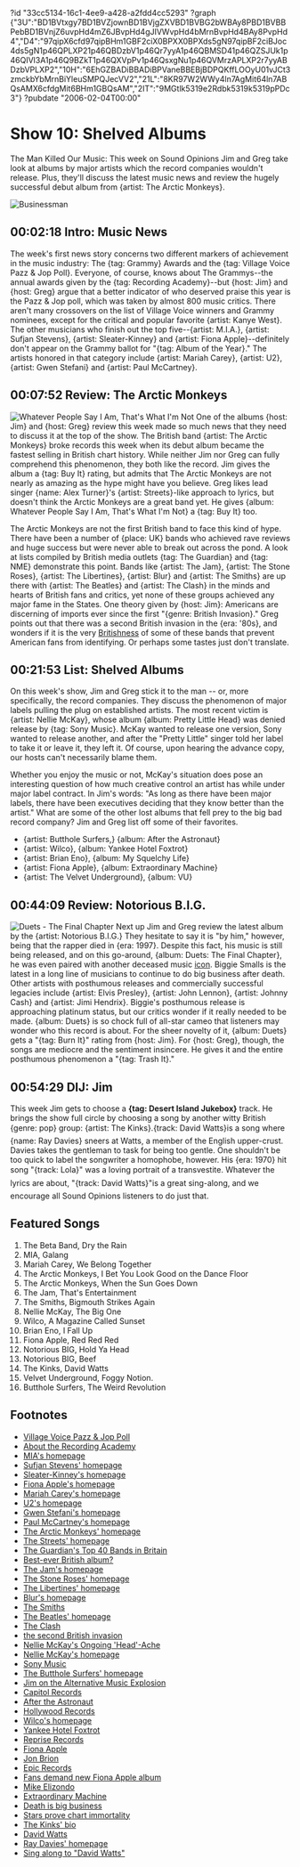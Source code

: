 ?id "33cc5134-16c1-4ee9-a428-a2fdd4cc5293"
?graph {"3U":"BD1BVtxgy7BD1BVZjownBD1BVjgZXVBD1BVBG2bWBAy8PBD1BVBBPebBD1BVnjZ6uvpHd4mZ6JBvpHd4gJIVWvpHd4bMrnBvpHd4BAy8PvpHd4","D4":"97qipX6cfd97qipBHm1GBF2ciX0BPXX0BPXds5gN97qipBF2ciBJoc4ds5gN1p46QPLXP21p46QBDzbV1p46Qr7yyA1p46QBMSD41p46QZSJUk1p46QIVl3A1p46Q9BZkT1p46QXVpPv1p46QsxgNu1p46QVMrzAPLXP2r7yyABDzbVPLXP2","10H":"6EhGZBADiBBADiBPVaneBBEBjBDPQKffLOOyU01vJCt3zmckbYbMrnBiYleuSMPQJecVV2","21L":"8KR97W2WWy4ln7AgMit64ln7ABQsAMX6cfdgMit6BHm1GBQsAM","2IT":"9MGtlk5319e2Rdbk5319k5319pPDc3"}
?pubdate "2006-02-04T00:00"
# Show 10: Shelved Albums
The Man Killed Our Music: This week on Sound Opinions Jim and Greg take look at albums by major artists which the record companies wouldn't release. Plus, they'll discuss the latest music news and review the hugely successful debut album from {artist: The Arctic Monkeys}.

![Businessman](https://static.soundopinions.org/images/2006/businessman.jpg)

## 00:02:18 Intro: Music News
The week's first news story concerns two different markers of achievement in the music industry: The {tag: Grammy} Awards and the {tag: Village Voice Pazz & Jop Poll}. Everyone, of course, knows about The Grammys--the annual awards given by the {tag: Recording Academy}--but {host: Jim} and {host: Greg} argue that a better indicator of who deserved praise this year is the Pazz & Jop poll, which was taken by almost 800 music critics. There aren't many crossovers on the list of Village Voice winners and Grammy nominees, except for the critical and popular favorite {artist: Kanye West}. The other musicians who finish out the top five--{artist: M.I.A.}, {artist: Sufjan Stevens}, {artist: Sleater-Kinney} and {artist: Fiona Apple}--definitely don't appear on the Grammy ballot for "{tag: Album of the Year}." The artists honored in that category include {artist: Mariah Carey}, {artist: U2}, {artist: Gwen Stefani} and {artist: Paul McCartney}.

## 00:07:52 Review: The Arctic Monkeys
![Whatever People Say I Am, That's What I'm Not](https://static.soundopinions.org/assets/10/D40.jpg)
One of the albums {host: Jim} and {host: Greg} review this week made so much news that they need to discuss it at the top of the show. The British band {artist: The Arctic Monkeys} broke records this week when its debut album became the fastest selling in British chart history. While neither Jim nor Greg can fully comprehend this phenomenon, they both like the record. Jim gives the album a {tag: Buy It} rating, but admits that The Arctic Monkeys are not nearly as amazing as the hype might have you believe. Greg likes lead singer {name: Alex Turner}'s {artist: Streets}-like approach to lyrics, but doesn't think the Arctic Monkeys are a great band yet. He gives {album: Whatever People Say I Am, That's What I'm Not} a {tag: Buy It} too.

The Arctic Monkeys are not the first British band to face this kind of hype. There have been a number of {place: UK} bands who achieved rave reviews and huge success but were never able to break out across the pond. A look at lists compiled by British media outlets {tag: The Guardian} and {tag: NME} demonstrate this point. Bands like {artist: The Jam}, {artist: The Stone Roses}, {artist: The Libertines}, {artist: Blur} and {artist: The Smiths} are up there with {artist: The Beatles} and {artist: The Clash} in the minds and hearts of British fans and critics, yet none of these groups achieved any major fame in the States. One theory given by {host: Jim}: Americans are discerning of imports ever since the first "{genre: British Invasion}." Greg points out that there was a second British invasion in the {era: '80s}, and wonders if it is the very [Britishness](http://www.azlyrics.com/lyrics/blur/bankholiday.html) of some of these bands that prevent American fans from identifying. Or perhaps some tastes just don't translate.

## 00:21:53 List: Shelved Albums
On this week's show, Jim and Greg stick it to the man -- or, more specifically, the record companies. They discuss the phenomenon of major labels pulling the plug on established artists. The most recent victim is {artist: Nellie McKay}, whose album {album: Pretty Little Head} was denied release by {tag: Sony Music}. McKay wanted to release one version, Sony wanted to release another, and after the "Pretty Little" singer told her label to take it or leave it, they left it. Of course, upon hearing the advance copy, our hosts can't necessarily blame them.

Whether you enjoy the music or not, McKay's situation does pose an interesting question of how much creative control an artist has while under major label contract. In Jim's words: "As long as there have been major labels, there have been executives deciding that they know better than the artist." What are some of the other lost albums that fell prey to the big bad record company? Jim and Greg list off some of their favorites.

- {artist: Butthole Surfers,} {album: After the Astronaut}
- {artist: Wilco}, {album: Yankee Hotel Foxtrot}
- {artist: Brian Eno}, {album: My Squelchy Life}
- {artist: Fiona Apple}, {album: Extraordinary Machine} 
- {artist: The Velvet Underground}, {album: VU}

## 00:44:09 Review: Notorious B.I.G.
![Duets - The Final Chapter](https://static.soundopinions.org/assets/10/21L0.jpg)
Next up Jim and Greg review the latest album by the {artist: Notorious B.I.G.} They hesitate to say it is "by him," however, being that the rapper died in {era: 1997}. Despite this fact, his music is still being released, and on this go-around, {album: Duets: The Final Chapter}, he was even paired with another deceased music [icon](http://www.bobmarley.com/). Biggie Smalls is the latest in a long line of musicians to continue to do big business after death. Other artists with posthumous releases and commercially successful legacies include {artist: Elvis Presley}, {artist: John Lennon}, {artist: Johnny Cash} and {artist: Jimi Hendrix}. Biggie's posthumous release is approaching platinum status, but our critics wonder if it really needed to be made. {album: Duets} is so chock full of all-star cameo that listeners may wonder who this record is about. For the sheer novelty of it, {album: Duets} gets a "{tag: Burn It}" rating from {host: Jim}. For {host: Greg}, though, the songs are mediocre and the sentiment insincere. He gives it and the entire posthumous phenomenon a "{tag: Trash It}."

## 00:54:29 DIJ: Jim
This week Jim gets to choose a **{tag: Desert Island Jukebox}** track. He brings the show full circle by choosing a song by another witty British {genre: pop} group: {artist: The Kinks}.{track: David Watts}is a song where {name: Ray Davies} sneers at Watts, a member of the English upper-crust. Davies takes the gentleman to task for being too gentle. One shouldn't be too quick to label the songwriter a homophobe, however. His {era: 1970} hit song "{track: Lola}" was a loving portrait of a transvestite. Whatever the lyrics are about, "{track: David Watts}"is a great sing-along, and we encourage all Sound Opinions listeners to do just that.


## Featured Songs
1. The Beta Band, Dry the Rain
2. MIA, Galang
3. Mariah Carey, We Belong Together
4. The Arctic Monkeys, I Bet You Look Good on the Dance Floor
5. The Arctic Monkeys, When the Sun Goes Down
6. The Jam, That's Entertainment
7. The Smiths, Bigmouth Strikes Again
8. Nellie McKay, The Big One
9. Wilco, A Magazine Called Sunset
10. Brian Eno, I Fall Up
11. Fiona Apple, Red Red Red
12. Notorious BIG, Hold Ya Head
13. Notorious BIG, Beef
14. The Kinks, David Watts
15. Velvet Underground, Foggy Notion.
16. Butthole Surfers, The Weird Revolution

## Footnotes
- [Village Voice Pazz & Jop Poll](http://www.villagevoice.com/pazzandjop05/)
- [About the Recording Academy](http://www.grammy.com/Recording_Academy/)
- [MIA's homepage](http://www.miauk.com/)
- [Sufjan Stevens' homepage](http://www.sufjan.com/)
- [Sleater-Kinney's homepage](http://sleater-kinney.com/)
- [Fiona Apple's homepage](http://www.fiona-apple.com/)
- [Mariah Carey's homepage](http://www.mariahcarey.com/)
- [U2's homepage](http://www.u2.com/)
- [Gwen Stefani's homepage](http://www.gwenstefani.com/)
- [Paul McCartney's homepage](http://www.paulmccartney.com/)
- [The Arctic Monkeys' homepage](http://www.arcticmonkeys.com/)
- [The Streets' homepage](http://www.the-streets.co.uk/)
- [The Guardian's Top 40 Bands in Britain](http://www.theguardian.com/arts/page/0,10607,1053432,00.html)
- [Best-ever British album?](http://www.nme.com/news/stone-roses/22062)
- [The Jam's homepage](http://www.thejam.org/)
- [The Stone Roses' homepage](http://www.thestoneroses.co.uk/)
- [The Libertines' homepage](http://www.thelibertines.org.uk/)
- [Blur's homepage](http://www.blur.co.uk/)
- [The Smiths](http://www.allmusic.com/cg/amg.dll?p=amg&token=ADFEAEE47C19DC4FA87520D69D3D4DC7FA7FFB07D063FD831F29461BDFBA3C54DD5F26B904A595CFAEFE6AB679AFF962A2500CD3C0ED52ECBC1B&sql=11:aq6ktr69kl3x)
- [The Beatles' homepage](http://www.beatles.com/)
- [The Clash](http://www.allmusic.com/cg/amg.dll?p=amg&token=ADFEAEE47C19DC4FA87520D69D3D4DC7FA7FFB07D063FD831F29461BDFBA3C54DD5F26B904A595CFAEFE6AB679AFF962A2500CD3C0EB53ECBC1B&sql=11:myez97i7krrt)
- [the second British invasion](http://www.spun.com/music/product-detail.jsp?id=2538605)
- [Nellie McKay's Ongoing 'Head'-Ache](http://www.washingtonpost.com/wp-dyn/content/article/2006/01/19/AR2006011901260.html)
- [Nellie McKay's homepage](http://www.nelliemckay.com/)
- [Sony Music](http://www.sonymusic.com/home.html)
- [The Butthole Surfers' homepage](http://www.buttholesurfers.com/)
- [Jim on the Alternative Music Explosion](http://www.jimdero.com/MilkItOpen.htm)
- [Capitol Records](http://www.capitolmusic.ca/home.asp)
- [After the Astronaut](http://www.allmusic.com/cg/amg.dll?p=amg&sql=10:ltazqj1iojfa)
- [Hollywood Records](http://hollywoodrecords.go.com/)
- [Wilco's homepage](http://www.wilcoworld.net/)
- [Yankee Hotel Foxtrot](http://www.allmusic.com/cg/amg.dll?p=amg&token=ADFEAEE47C19DC4FA87520D69D3D4DC7FA7FFB07D063FD831F29461BDFBA3C54DD5F26B904A595CFAEFF6AB679AFF962A5500AD6C0ED56ECBC1B&sql=10:o8jweau54x07)
- [Reprise Records](http://www.repriserecords.com/)
- [Fiona Apple](http://www.fiona-apple.com/)
- [Jon Brion](http://www.allmusic.com/cg/amg.dll?p=amg&token=ADFEAEE47C19DC4FA87520D69D3D4DC7FA7FFB07D063FD831F29461BDFBA3C54DD5F26B904A595CFAEFF6AB679AFF962A55805D2CDE454FECC0640&sql=11:ku8ibk096akb)
- [Epic Records](http://www.epicrecords.com/)
- [Fans demand new Fiona Apple album](http://www.freefiona.com/)
- [Mike Elizondo](http://www.allmusic.com/cg/amg.dll?p=amg&token=ADFEAEE47C19DC4FA87520D69D3D4DC7FA7FFB07D063FD831F29461BDFBA3C54DD5F26B904A595CFAEFF6AB679AFF962A55805D2CDE453FBCC0640&sql=11:9xaxlfhehcqq)
- [Extraordinary Machine](http://www.metacritic.com/music/artists/applefiona/extraordinarymachine)
- [Death is big business](http://www.forbes.com/deadcelebs)
- [Stars prove chart immortality](http://news.bbc.co.uk/1/hi/entertainment/music/1760014.stm)
- [The Kinks' bio](http://www.vh1.com/artists/az/kinks/bio.jhtml)
- [David Watts](http://www.allmusic.com/cg/amg.dll?p=amg&sql=33:rtf3z7d2eh4k)
- [Ray Davies' homepage](http://www.raydavies.info/)
- [Sing along to "David Watts"](http://www.lyricsfreak.com/k/kinks/79119.html)

